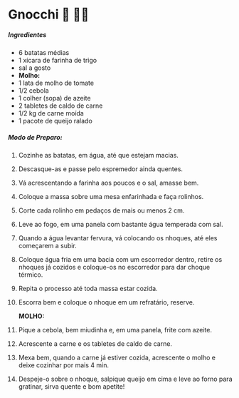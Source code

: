# Gnocchi :spaghetti: :man_cook: 

##### Ingredientes

- 6 batatas médias
- 1 xícara de farinha de trigo
- sal a gosto
- **Molho:**
- 1 lata de molho de tomate
- 1/2 cebola
- 1 colher (sopa) de azeite
- 2 tabletes de caldo de carne
- 1/2 kg de carne moída
- 1 pacote de queijo ralado



##### Modo de Preparo:

1. Cozinhe as batatas, em água, até que estejam macias.

2. Descasque-as e passe pelo espremedor ainda quentes.

3. Vá acrescentando a farinha aos poucos e o sal, amasse bem.

4. Coloque a massa sobre uma mesa enfarinhada e faça rolinhos.

5. Corte cada rolinho em pedaços de mais ou menos 2 cm.

6. Leve ao fogo, em uma panela com bastante água temperada com sal.

7. Quando a água levantar fervura, vá colocando os nhoques, até eles começarem a subir.

8. Coloque água fria em uma bacia com um escorredor dentro, retire os nhoques já cozidos e coloque-os no escorredor para dar choque térmico.

9. Repita o processo até toda massa estar cozida.

10. Escorra bem e coloque o nhoque em um refratário, reserve.

    **MOLHO:**

11. Pique a cebola, bem miudinha e, em uma panela, frite com azeite.

12. Acrescente a carne e os tabletes de caldo de carne.

13. Mexa bem, quando a carne já estiver cozida, acrescente o molho e deixe cozinhar por mais 4 min.

14. Despeje-o sobre o nhoque, salpique queijo em cima e leve ao forno para gratinar, sirva quente e bom apetite!
